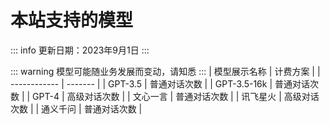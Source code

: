 # 本站支持的模型
::: info
更新日期：2023年9月1日
:::

::: warning
模型可能随业务发展而变动，请知悉
:::
| 模型展示名称   | 计费方案 |
| ------------ | ------- |
| GPT-3.5 | 普通对话次数 |
| GPT-3.5-16k | 普通对话次数 |
| GPT-4 | 高级对话次数 |
| 文心一言 | 普通对话次数 |
| 讯飞星火   | 高级对话次数 |
| 通义千问 | 普通对话次数 |

